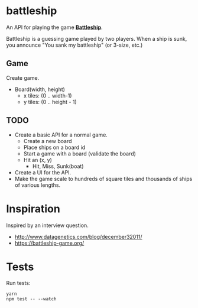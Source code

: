 # battleship

An API for playing the game [**Battleship**](https://en.wikipedia.org/wiki/Battleship_(game)).

Battleship is a guessing game played by two players.
When a ship is sunk, you announce "You sank my battleship" (or 3-size, etc.) 

## Game
Create game.
- Board(width, height)
  - x tiles: (0 .. width-1)
  - y tiles: (0 .. height - 1)

## TODO
- Create a basic API for a normal game.
  - Create a new board
  - Place ships on a board id
  - Start a game with a board (validate the board)
  - Hit an (x, y)
    - Hit, Miss, Sunk(boat)
- Create a UI for the API.
- Make the game scale to hundreds of square tiles and thousands of ships of various lengths.

# Inspiration
Inspired by an interview question.

- http://www.datagenetics.com/blog/december32011/
- https://battleship-game.org/

# Tests
Run tests:
```
yarn
npm test -- --watch
```